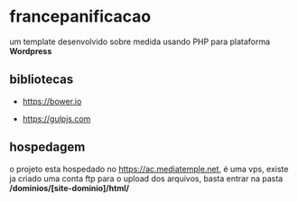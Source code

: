 # francepanificacao

um template desenvolvido sobre medida usando PHP para plataforma **Wordpress**

## bibliotecas

- https://bower.io

- https://gulpjs.com

## hospedagem

o projeto esta hospedado no https://ac.mediatemple.net, é uma vps, existe ja criado uma conta ftp para o upload dos arquivos, basta entrar na pasta **/dominios/[site-dominio]/html/**